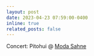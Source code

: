 ```yaml
---
layout: post
date: 2023-04-23 07:59:00-0400
inline: true
related_posts: false
---
```


Concert: Pitohui @ [Moda Sahne](https://www.modasahnesi.com/events/dirsek-temasi-dayanisma-konseri-x1/)
